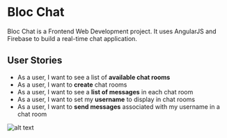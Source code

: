 # Bloc Chat
Bloc Chat is a Frontend Web Development project. It uses AngularJS and Firebase to build a real-time chat application.

## User Stories

- As a user, I want to see a list of **available chat rooms**
- As a user, I want to **create** chat rooms
- As a user, I want to see a **list of messages** in each chat room
- As a user, I want to set my **username** to display in chat rooms
- As a user, I want to **send messages** associated with my username in a chat
room

![alt
text](https://i.imgur.com/AAOLrJd.png "Bloc Chat Screenshot")
